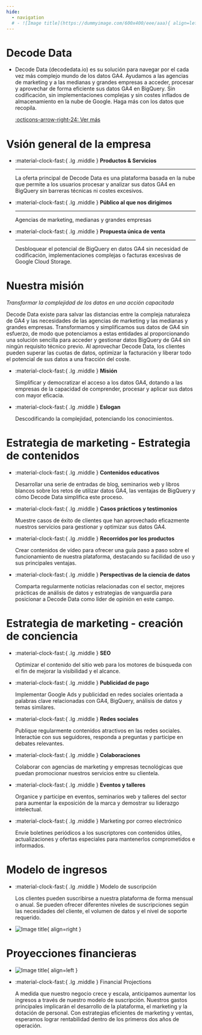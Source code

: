 ```yaml
---
hide:
  - navigation
  # - ![Image title](https://dummyimage.com/600x400/eee/aaa){ align=left }
---    
```


# Decode Data
<div class="grid cards" markdown>

-   Decode Data (decodedata.io) es su solución para navegar por el cada vez más complejo mundo de los datos GA4. Ayudamos a las agencias de marketing y a las medianas y grandes empresas a acceder, procesar y aprovechar de forma eficiente sus datos GA4 en BigQuery. Sin codificación, sin implementaciones complejas y sin costes inflados de almacenamiento en la nube de Google.  Haga más con los datos que recopila.

    [:octicons-arrow-right-24: Ver más](https://decodedataio.github.io/decodedata/)

</div>


# Vsión general de la empresa


<div class="grid cards" markdown>

-   :material-clock-fast:{ .lg .middle } __Productos & Servicios__
    
    ---

    La oferta principal de Decode Data es una plataforma basada en la nube que permite a los usuarios procesar y analizar sus datos GA4 en BigQuery sin barreras técnicas ni costes excesivos.


-   :material-clock-fast:{ .lg .middle } __Público al que nos dirigimos__
    
    ---

    Agencias de marketing, medianas y grandes empresas


-   :material-clock-fast:{ .lg .middle } __Propuesta única de venta__
    
    ---

    Desbloquear el potencial de BigQuery en datos GA4 sin necesidad de codificación, implementaciones complejas o facturas excesivas de Google Cloud Storage.


</div>


# Nuestra misión

_Transformar la complejidad de los datos en una acción capacitada_

Decode Data existe para salvar las distancias entre la compleja naturaleza de GA4 y las necesidades de las agencias de marketing y las medianas y grandes empresas.  Transformamos y simplificamos sus datos de GA4 sin esfuerzo, de modo que potenciamos a estas entidades al proporcionando una solución sencilla para acceder y gestionar datos BigQuery de GA4 sin ningún requisito técnico previo. Al aprovechar Decode Data, los clientes pueden superar las cuotas de datos, optimizar la facturación y liberar todo el potencial de sus datos a una fracción del coste.

<div class="grid cards" markdown>

-   :material-clock-fast:{ .lg .middle } __Misión__
    
    Simplificar y democratizar el acceso a los datos GA4, dotando a las empresas de la capacidad de comprender, procesar y aplicar sus datos con mayor eficacia.

-   :material-clock-fast:{ .lg .middle } __Eslogan__
    
    Descodificando la complejidad, potenciando los conocimientos.
</div>


# Estrategia de marketing - Estrategia de contenidos

<div class="grid cards" markdown>

-   :material-clock-fast:{ .lg .middle } __Contenidos educativos__

    Desarrollar una serie de entradas de blog, seminarios web y libros blancos sobre los retos de utilizar datos GA4, las ventajas de BigQuery y cómo Decode Data simplifica este proceso. 


-   :material-clock-fast:{ .lg .middle } __Casos prácticos y testimonios__

    Muestre casos de éxito de clientes que han aprovechado eficazmente nuestros servicios para gestionar y optimizar sus datos GA4.

</div>

<div class="grid cards" markdown>

-   :material-clock-fast:{ .lg .middle } __Recorridos por los productos__

    Crear contenidos de vídeo para ofrecer una guía paso a paso sobre el funcionamiento de nuestra plataforma, destacando su facilidad de uso y sus principales ventajas.

-   :material-clock-fast:{ .lg .middle } __Perspectivas de la ciencia de datos__

    Comparta regularmente noticias relacionadas con el sector, mejores prácticas de análisis de datos y estrategias de vanguardia para posicionar a Decode Data como líder de opinión en este campo.

</div>


# Estrategia de marketing - creación de conciencia

<div class="grid cards" markdown>

-   :material-clock-fast:{ .lg .middle } __SEO__

    Optimizar el contenido del sitio web para los motores de búsqueda con el fin de mejorar la visibilidad y el alcance.


-   :material-clock-fast:{ .lg .middle } __Publicidad de pago__

    Implementar Google Ads y publicidad en redes sociales orientada a palabras clave relacionadas con GA4, BigQuery, análisis de datos y temas similares.
</div>

<div class="grid cards" markdown>

-   :material-clock-fast:{ .lg .middle } __Redes sociales__

    Publique regularmente contenidos atractivos en las redes sociales. Interactúe con sus seguidores, responda a preguntas y participe en debates relevantes.

-   :material-clock-fast:{ .lg .middle } __Colaboraciones__

    Colaborar con agencias de marketing y empresas tecnológicas que puedan promocionar nuestros servicios entre su clientela.

</div>

<div class="grid cards" markdown>

-   :material-clock-fast:{ .lg .middle } __Eventos y talleres__

    Organice y participe en eventos, seminarios web y talleres del sector para aumentar la exposición de la marca y demostrar su liderazgo intelectual.

-   :material-clock-fast:{ .lg .middle } Marketing por correo electrónico

    Envíe boletines periódicos a los suscriptores con contenidos útiles, actualizaciones y ofertas especiales para mantenerlos comprometidos e informados.

</div>

# Modelo de ingresos

<div class="grid cards" markdown>

-   :material-clock-fast:{ .lg .middle } Modelo de suscripción

    Los clientes pueden suscribirse a nuestra plataforma de forma mensual o anual. Se pueden ofrecer diferentes niveles de suscripciones según las necesidades del cliente, el volumen de datos y el nivel de soporte requerido.

-   ![Image title](https://dummyimage.com/600x400/eee/aaa){ align=right }

</div>

# Proyecciones financieras

<div class="grid cards" markdown>

-   ![Image title](https://dummyimage.com/600x400/eee/aaa){ align=left }

-   :material-clock-fast:{ .lg .middle } Financial Projections

    A medida que nuestro negocio crece y escala, anticipamos aumentar los ingresos a través de nuestro modelo de suscripción. Nuestros gastos principales implicarán el desarrollo de la plataforma, el marketing y la dotación de personal. Con estrategias eficientes de marketing y ventas, esperamos lograr rentabilidad dentro de los primeros dos años de operación.

</div>